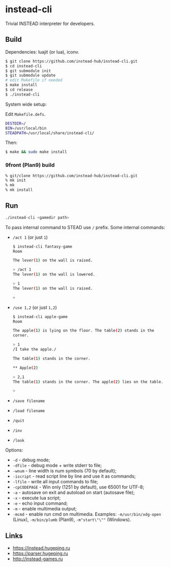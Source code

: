# instead-cli

Trivial INSTEAD interpreter for developers.

## Build

Dependencies: luajit (or lua), iconv.

```bash
$ git clone https://github.com/instead-hub/instead-cli.git
$ cd instead-cli
$ git submodule init
$ git submodule update
# edit Makefile if needed
$ make install
$ cd release
$ ./instead-cli
```

System wide setup:

Edit `Makefile.defs`.

```bash
DESTDIR=/
BIN=/usr/local/bin
STEADPATH=/usr/local/share/instead-cli/
```

Then:

```bash
$ make && sudo make install
```

### 9front (Plan9) build

```bash
% git/clone https://github.com/instead-hub/instead-cli.git
% mk init
% mk
% mk install
```

## Run

```bash
./instead-cli <gamedir path>
```

To pass internal command to STEAD use `/` prefix. Some internal commands:

* `/act 1` (or just `1`)

  ```bash
  $ instead-cli fantasy-game
  Room

  The lever(1) on the wall is raised.

  > /act 1
  The lever(1) on the wall is lowered.

  > 1
  The lever(1) on the wall is raised.

  >
  ```

* `/use 1,2` (or just `1,2`)

  ```bash
  $ instead-cli apple-game
  Room

  The apple(1) is lying on the floor. The table(2) stands in the
  corner.

  > 1
  /I take the apple./

  The table(1) stands in the corner.

  ** Apple(2)

  > 2,1
  The table(1) stands in the corner. The apple(2) lies on the table.

  >
  ```

* `/save filename`
* `/load filename`
* `/quit`
* `/inv`
* `/look`

Options:

* `-d` - debug mode;
* `-dfile` - debug mode + write stderr to file;
* `-wnum` - line width is num symbols (70 by default);
* `-iscript` - read script line by line and use it as commands;
* `-lfile` - write all input commands to file;
* `-cpCODEPAGE` - Win only (1251 by default), use 65001 for UTF-8;
* `-a` - autosave on exit and autoload on start (autosave file);
* `-x` - execute lua script;
* `-e` - echo input command;
* `-m` - enable multimedia output;
* `-mcmd` - enable run cmd on multimedia. Examples: `-m/usr/bin/xdg-open` (Linux), `-m/bin/plumb` (Plan9), `-m"start\"\""` (Windows).

## Links

* https://instead.hugeping.ru
* https://parser.hugeping.ru
* http://instead-games.ru
